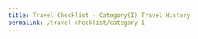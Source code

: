 ```yaml
---
title: Travel Checklist - Category(I) Travel History
permalink: /travel-checklist/category-1
---
```

